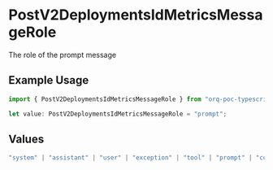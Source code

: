 # PostV2DeploymentsIdMetricsMessageRole

The role of the prompt message

## Example Usage

```typescript
import { PostV2DeploymentsIdMetricsMessageRole } from "orq-poc-typescript/models/operations";

let value: PostV2DeploymentsIdMetricsMessageRole = "prompt";
```

## Values

```typescript
"system" | "assistant" | "user" | "exception" | "tool" | "prompt" | "correction" | "expected_output"
```